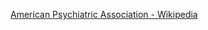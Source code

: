 ﻿[American Psychiatric Association - Wikipedia](https://en.wikipedia.org/wiki/American_Psychiatric_Association)